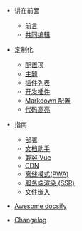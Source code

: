 * 讲在前面

  * [前言](post/preface.md)
  * [共同编辑](zh-cn/more-pages.md)

* 定制化

  * [配置项](zh-cn/configuration.md)
  * [主题](zh-cn/themes.md)
  * [插件列表](zh-cn/plugins.md)
  * [开发插件](zh-cn/write-a-plugin.md)
  * [Markdown 配置](zh-cn/markdown.md)
  * [代码高亮](zh-cn/language-highlight.md)

* 指南

  * [部署](zh-cn/deploy.md)
  * [文档助手](zh-cn/helpers.md)
  * [兼容 Vue](zh-cn/vue.md)
  * [CDN](zh-cn/cdn.md)
  * [离线模式(PWA)](zh-cn/pwa.md)
  * [服务端渲染 (SSR)](zh-cn/ssr.md)
  * [文件嵌入](zh-cn/embed-files.md)

* [Awesome docsify](zh-cn/awesome.md)
* [Changelog](zh-cn/changelog.md)